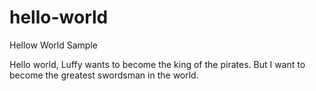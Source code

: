 # hello-world
Hellow World Sample

Hello world,
Luffy wants to become the king of the pirates. But I want to become the greatest swordsman in the world.

